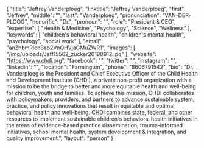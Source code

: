 {
  "title": "Jeffrey Vanderploeg",
  "linktitle": "Jeffrey Vanderploeg",
  "first": "Jeffrey",
  "middle": "",
  "last": "Vanderploeg",
  "pronunciation": "VAN-DER-PLOOG",
  "honorific": "Dr.",
  "pronoun": "",
  "role": "President & CEO",
  "expertise": [
    "Health & Medicine",
    "Psychology",
    "Science",
    "Wellness"
  ],
  "keywords": [
    "children's behavioral health",
    "children's mental health",
    "psychology",
    "social work"
  ],
  "email": "anZhbmRlcnBsb2VnQHVjaGMuZWR1",
  "images": [
    "/img/uploads/Jeff15562_zucker20190912.jpg"
  ],
  "website": "https://www.chdi.org",
  "facebook": "",
  "twitter": "",
  "instagram": "",
  "linkedin": "",
  "location": "Farmington",
  "phone": "8606791542",
  "bio": "Dr. Vanderploeg is the President and Chief Executive Officer of the Child Health and Development Institute (CHDI), a private non-profit organization with a mission to be the bridge to better and more equitable health and well-being for children, youth and families. To achieve this mission, CHDI collaborates with policymakers, providers, and partners to advance sustainable system, practice, and policy innovations that result in equitable and optimal behavioral health and well-being. CHDI combines state, federal, and other resources to implement sustainable children's behavioral health initiatives in the areas of evidence-based practice dissemination, trauma-informed initiatives, school mental health, system development & integration, and quality improvement.",
  "layout": "person"
}
